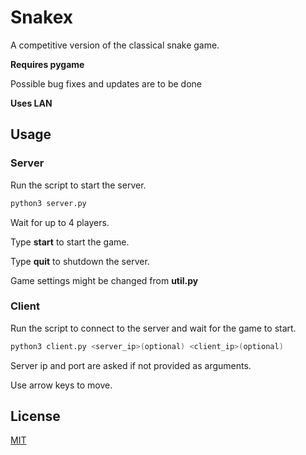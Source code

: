 # Snakex

A competitive version of the classical snake game.

**Requires pygame**

Possible bug fixes and updates are to be done

**Uses LAN**

## Usage

### Server

Run the script to start the server.

```bash
python3 server.py
```

Wait for up to 4 players.

Type **start** to start the game.

Type **quit** to shutdown the server.

Game settings might be changed from **util.py**

### Client

Run the script to connect to the server and wait for the game to start.

```bash
python3 client.py <server_ip>(optional) <client_ip>(optional)
```

Server ip and port are asked if not provided as arguments.

Use arrow keys to move.

## License
[MIT](https://choosealicense.com/licenses/mit/)
